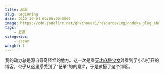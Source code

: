 ```yaml
---
title: 起源
slug: beginning
date: 2023-10-04 00:00:00+0000
image: https://cdn.jsdelivr.net/gh/zhouer1/resource/img/nodoka_blog_shashinn.jpg
tags:
    - 起源
categories:
    - essay
weight: 1
---
```


我的动力总是源自奇奇怪怪的地方。这一次是看[天才麻将少女](http://saki-anime.com/)时看到了小和打开的博客，似乎从这里感受到了“记录”的的意义，于是就搭了这个博客。
